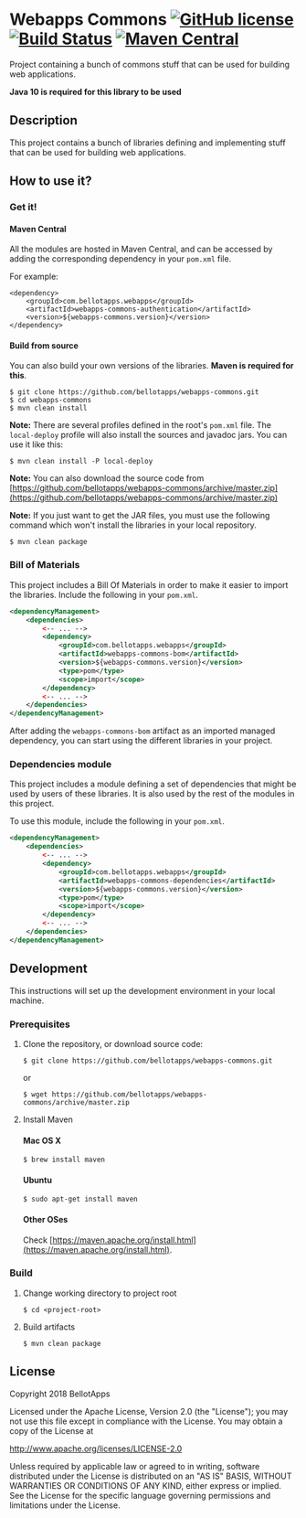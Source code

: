 # Webapps Commons [![GitHub license](https://img.shields.io/badge/license-Apache%20License%202.0-blue.svg?style=flat)](http://www.apache.org/licenses/LICENSE-2.0) [![Build Status](https://travis-ci.org/bellotapps/webapps-commons.svg?branch=master)](https://travis-ci.org/bellotapps/webapps-commons) [![Maven Central](https://img.shields.io/maven-central/v/com.bellotapps.webapps/webapps-commons.svg)](https://repo.maven.apache.org/maven2/com/bellotapps/webapps/webapps-commons/0.0.1-RELEASE/)

Project containing a bunch of commons stuff that can be used for building web applications.

**Java 10 is required for this library to be used**

## Description
This project contains a bunch of libraries defining and implementing stuff that can be used for building web applications.

## How to use it?

### Get it!

#### Maven Central

All the modules are hosted in Maven Central, and can be accessed by adding the corresponding dependency in your ```pom.xml``` file.

For example:

```
<dependency>
    <groupId>com.bellotapps.webapps</groupId>
    <artifactId>webapps-commons-authentication</artifactId>
    <version>${webapps-commons.version}</version>
</dependency>
```


#### Build from source

You can also build your own versions of the libraries.
**Maven is required for this**.

```
$ git clone https://github.com/bellotapps/webapps-commons.git
$ cd webapps-commons
$ mvn clean install
```

**Note:** There are several profiles defined in the root's ```pom.xml``` file. The ```local-deploy``` profile will also install the sources and javadoc jars. You can use it like this:

```
$ mvn clean install -P local-deploy
```

**Note:** You can also download the source code from [https://github.com/bellotapps/webapps-commons/archive/master.zip](https://github.com/bellotapps/webapps-commons/archive/master.zip)

**Note:** If you just want to get the JAR files, you must use the following command which won't install the libraries in your local repository.

```
$ mvn clean package
```

### Bill of Materials

This project includes a Bill Of Materials in order to make it easier to import the libraries. Include the following in your ```pom.xml```.

```xml
<dependencyManagement>
    <dependencies>
        <-- ... -->
        <dependency>
            <groupId>com.bellotapps.webapps</groupId>
            <artifactId>webapps-commons-bom</artifactId>
            <version>${webapps-commons.version}</version>
            <type>pom</type>
            <scope>import</scope>
        </dependency>
        <-- ... -->
    </dependencies>
</dependencyManagement>
```

After adding the ```webapps-commons-bom``` artifact as an imported managed dependency, you can start using the different libraries in your project.

### Dependencies module

This project includes a module defining a set of dependencies that might be used by users of these libraries. It is also used by the rest of the modules in this project.

To use this module, include the following in your ```pom.xml```.

```xml
<dependencyManagement>
    <dependencies>
        <-- ... -->
        <dependency>
            <groupId>com.bellotapps.webapps</groupId>
            <artifactId>webapps-commons-dependencies</artifactId>
            <version>${webapps-commons.version}</version>
            <type>pom</type>
            <scope>import</scope>
        </dependency>
        <-- ... -->
    </dependencies>
</dependencyManagement>
```


## Development

This instructions will set up the development environment in your local machine.

### Prerequisites

1. Clone the repository, or download source code:

    ```
    $ git clone https://github.com/bellotapps/webapps-commons.git
    ```
    or

    ```
    $ wget https://github.com/bellotapps/webapps-commons/archive/master.zip
    ```

2. Install Maven
    #### Mac OS X
	```
	$ brew install maven
	```

	#### Ubuntu
	```
	$ sudo apt-get install maven
	```

	#### Other OSes
	Check [https://maven.apache.org/install.html](https://maven.apache.org/install.html).

### Build

1. Change working directory to project root

    ```
    $ cd <project-root>
    ```

2. Build artifacts

    ```
    $ mvn clean package
    ```

## License

Copyright 2018 BellotApps

Licensed under the Apache License, Version 2.0 (the "License");
you may not use this file except in compliance with the License.
You may obtain a copy of the License at

   http://www.apache.org/licenses/LICENSE-2.0

Unless required by applicable law or agreed to in writing, software
distributed under the License is distributed on an "AS IS" BASIS,
WITHOUT WARRANTIES OR CONDITIONS OF ANY KIND, either express or implied.
See the License for the specific language governing permissions and
limitations under the License.

